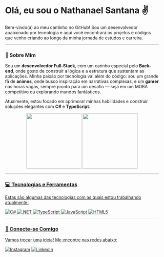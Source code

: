 # Olá, eu sou o Nathanael Santana ✌️

Bem-vindo(a) ao meu cantinho no GitHub! Sou um desenvolvedor apaixonado por tecnologia e aqui você encontrará os projetos e códigos que venho criando ao longo da minha jornada de estudos e carreira.

---

### 🚀 Sobre Mim

Sou um **desenvolvedor Full-Stack**, com um carinho especial pelo **Back-end**, onde gosto de construir a lógica e a estrutura que sustentam as aplicações. Minha paixão por tecnologia vai além do código: sou um grande fã de **animes**, onde busco inspiração em narrativas complexas, e um **gamer** nas horas vagas, sempre pronto para um desafio — seja em um MOBA competitivo ou explorando mundos fantásticos.

Atualmente, estou focado em aprimorar minhas habilidades e construir soluções elegantes com **C#** e **TypeScript**.

<div align="center">
  <a href="https://github.com/nathanaelsouls">
  <img height="180em" src="https://github-readme-stats.vercel.app/api?username=nathanaelsouls&show_icons=true&theme=radical&include_all_commits=true&count_private=true"/>
  <img height="180em" src="https://github-readme-stats.vercel.app/api/top-langs/?username=nathanaelsouls&layout=compact&langs_count=7&theme=radical"/>
</div>

---

### 💻 Tecnologias e Ferramentas

Estas são algumas das tecnologias com as quais estou trabalhando atualmente:

![C#](https://img.shields.io/badge/C%23-239120?style=for-the-badge&logo=c-sharp&logoColor=white )
![.NET](https://img.shields.io/badge/.NET-5C2D91?style=for-the-badge&logo=.net&logoColor=white )
![TypeScript](https://img.shields.io/badge/TypeScript-007ACC?style=for-the-badge&logo=typescript&logoColor=white )
![JavaScript](https://img.shields.io/badge/JavaScript-F7DF1E?style=for-the-badge&logo=javascript&logoColor=black )
![HTML5](https.img.shields.io/badge/HTML5-E34F26?style=for-the-badge&logo=html5&logoColor=white )
<!-- Adicione outras tecnologias que você usa, como CSS, React, Angular, SQL, etc. -->

---

### 🔗 Conecte-se Comigo

Vamos trocar uma ideia! Me encontre nas redes abaixo:

[![Instagram](https://img.shields.io/badge/Instagram-E4405F?style=for-the-badge&logo=instagram&logoColor=white )](https://www.instagram.com/nathanaelsouls/ )
[![Linkedin](https://img.shields.io/badge/LinkedIn-0077B5?style=for-the-badge&logo=linkedin&logoColor=white )](https://www.linkedin.com/in/nathanael-santana-9366a3174/ )
<!-- Se tiver Twitch, Twitter ou outra rede, pode adicionar aqui! -->

